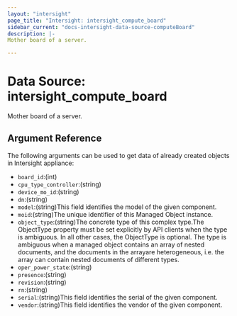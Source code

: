 ```yaml
---
layout: "intersight"
page_title: "Intersight: intersight_compute_board"
sidebar_current: "docs-intersight-data-source-computeBoard"
description: |-
Mother board of a server.

---
```


# Data Source: intersight_compute_board
Mother board of a server.

## Argument Reference
The following arguments can be used to get data of already created objects in Intersight appliance:
* `board_id`:(int)
* `cpu_type_controller`:(string)
* `device_mo_id`:(string)
* `dn`:(string)
* `model`:(string)This field identifies the model of the given component.
* `moid`:(string)The unique identifier of this Managed Object instance.
* `object_type`:(string)The concrete type of this complex type.The ObjectType property must be set explicitly by API clients when the type is ambiguous. In all other cases, the ObjectType is optional. The type is ambiguous when a managed object contains an array of nested documents, and the documents in the arrayare heterogeneous, i.e. the array can contain nested documents of different types.
* `oper_power_state`:(string)
* `presence`:(string)
* `revision`:(string)
* `rn`:(string)
* `serial`:(string)This field identifies the serial of the given component.
* `vendor`:(string)This field identifies the vendor of the given component.
